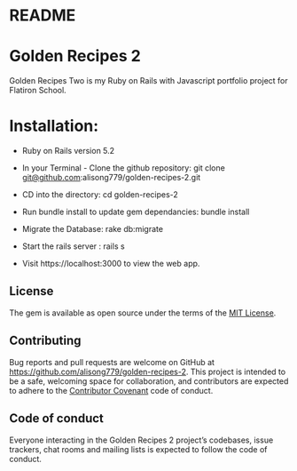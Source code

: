 # README

# Golden Recipes 2

Golden Recipes Two is my Ruby on Rails with Javascript portfolio project for Flatiron School.

# Installation:

* Ruby on Rails version 5.2

* In your Terminal - Clone the github repository: git clone git@github.com:alisong779/golden-recipes-2.git

* CD into the directory: cd golden-recipes-2

* Run bundle install to update gem dependancies: bundle install

* Migrate the Database: rake db:migrate

* Start the rails server : rails s

* Visit https://localhost:3000 to view the web app.

## License

The gem is available as open source under the terms of the [MIT License](https://opensource.org/licenses/MIT).


## Contributing

Bug reports and pull requests are welcome on GitHub at https://github.com/alisong779/golden-recipes-2. This project is intended to be a safe, welcoming space for collaboration, and contributors are expected to adhere to the [Contributor Covenant](http://contributor-covenant.org) code of conduct.

## Code of conduct

Everyone interacting in the Golden Recipes 2 project’s codebases, issue trackers, chat rooms and mailing lists is expected to follow the code of conduct.
